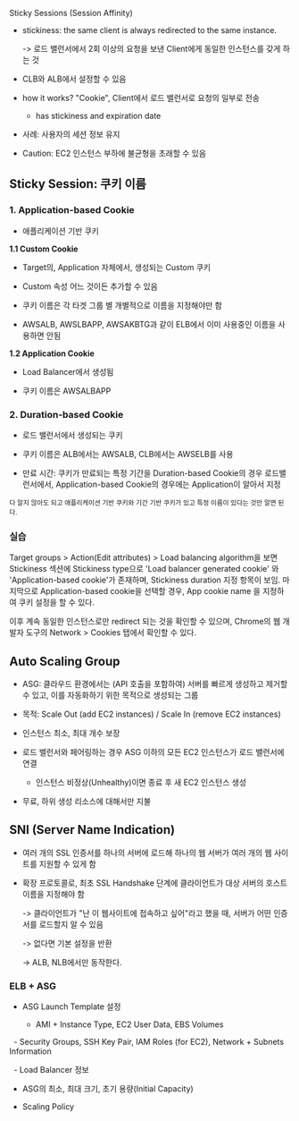 Sticky Sessions (Session Affinity)

- stickiness: the same client is always redirected to the same instance.

  -> 로드 밸런서에서 2회 이상의 요청을 보낸 Client에게 동일한 인스턴스를 갖게 하는 것

- CLB와 ALB에서 설정할 수 있음

- how it works? "Cookie", Client에서 로드 밸런서로 요청의 일부로 전송

  - has stickiness and expiration date

- 사례: 사용자의 세션 정보 유지

- Caution: EC2 인스턴스 부하에 불균형을 초래할 수 있음


## Sticky Session: 쿠키 이름

### 1. Application-based Cookie

  - 애플리케이션 기반 쿠키

**1.1 Custom Cookie**

  - Target의, Application 자체에서, 생성되는 Custom 쿠키

  - Custom 속성 어느 것이든 추가할 수 있음

  - 쿠키 이름은 각 타겟 그룹 별 개별적으로 이름을 지정해야만 함

  - AWSALB, AWSLBAPP, AWSAKBTG과 같이 ELB에서 이미 사용중인 이름을 사용하면 안됨

**1.2 Application Cookie**

  - Load Balancer에서 생성됨

  - 쿠키 이름은 AWSALBAPP

### 2. Duration-based Cookie

  - 로드 밸런서에서 생성되는 쿠키

  - 쿠키 이름은 ALB에서는 AWSALB, CLB에서는 AWSELB를 사용

* 만료 시간: 쿠키가 만료되는 특정 기간을 Duration-based Cookie의 경우 로드밸런서에서, Application-based Cookie의 경우에는 Application이 알아서 지정

<small>다 알지 않아도 되고 애플리케이션 기반 쿠키와 기간 기반 쿠키가 있고 특정 이름이 있다는 것만 알면 된다.</small>

### 실습 
Target groups > Action(Edit attributes) > Load balancing algorithm을 보면 Stickiness 섹션에 Stickiness type으로 'Load balancer generated cookie' 와 'Application-based cookie'가 존재하며, Stickiness duration 지정 항목이 보임. 마지막으로 Application-based cookie을 선택할 경우, App cookie name 을 지정하여 쿠키 설정을 할 수 있다.

이후 계속 동일한 인스턴스로만 redirect 되는 것을 확인할 수 있으며, Chrome의 웹 개발자 도구의 Network > Cookies 탭에서 확인할 수 있다.

## Auto Scaling Group

- ASG: 클라우드 환경에서는 (API 호출을 포함하여) 서버를 빠르게 생성하고 제거할 수 있고, 이를 자동화하기 위한 목적으로 생성되는 그룹

- 목적: Scale Out (add EC2 instances) / Scale In (remove EC2 instances) 

- 인스턴스 최소, 최대 개수 보장

- 로드 밸런서와 페어링하는 경우 ASG 이하의 모든 EC2 인스턴스가 로드 밸런서에 연결

  - 인스턴스 비정상(Unhealthy)이면 종료 후 새 EC2 인스턴스 생성

- 무료, 하위 생성 리소스에 대해서만 지불


## SNI (Server Name Indication)

- 여러 개의 SSL 인증서를 하나의 서버에 로드해 하나의 웹 서버가 여러 개의 웹 사이트를 지원할 수 있게 함

- 확장 프로토콜로, 최초 SSL Handshake 단계에 클라이언트가 대상 서버의 호스트 이름을 지정해야 함

  -> 클라이언트가 "난 이 웹사이트에 접속하고 싶어"라고 했을 때, 서버가 어떤 인증서를 로드할지 알 수 있음

  -> 없다면 기본 설정을 반환

  -> ALB, NLB에서만 동작한다.



### ELB + ASG

- ASG Launch Template 설정 

  - AMI + Instance Type, EC2 User Data, EBS Volumes

  - Security Groups, SSH Key Pair, IAM Roles (for EC2), Network + Subnets Information

  - Load Balancer 정보

- ASG의 최소, 최대 크기, 초기 용량(Initial Capacity)

- Scaling Policy

